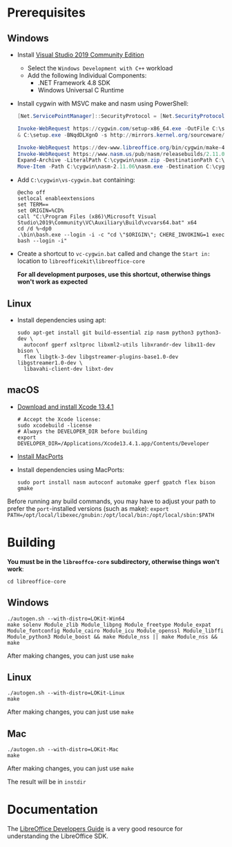 # Prerequisites

## Windows

- Install [Visual Studio 2019 Community Edition](https://aka.ms/vs/16/release/vs_Community.exe)
    - Select the `Windows Development with C++` workload
    - Add the following Individual Components:
        - .NET Framework 4.8 SDK
        - Windows Universal C Runtime 
- Install cygwin with MSVC make and nasm using PowerShell:

  ```powershell
  [Net.ServicePointManager]::SecurityProtocol = [Net.SecurityProtocolType]::Tls12
  
  Invoke-WebRequest https://cygwin.com/setup-x86_64.exe -OutFile C:\setup.exe
  & C:\setup.exe -BNqdDLXgnO -s http://mirrors.kernel.org/sourceware/cygwin/ -l C:\cygwin-packages -R C:\cygwin -P autoconf,automake,bison,cabextract,doxygen,flex,gettext-devel,gnupg,gperf,libxml2-devel,libpng12-devel,make,mintty,openssh,openssl,patch,perl,pkg-config,readline,rsync,unzip,wget,zip,perl-Archive-Zip,perl-Font-TTF,perl-IO-String,python,python3
  
  Invoke-WebRequest https://dev-www.libreoffice.org/bin/cygwin/make-4.2.1-msvc.exe -OutFile C:\cygwin\usr\local\bin\make.exe
  Invoke-WebRequest https://www.nasm.us/pub/nasm/releasebuilds/2.11.06/win32/nasm-2.11.06-win32.zip -OutFile C:\cygwin\nasm.zip
  Expand-Archive -LiteralPath C:\cygwin\nasm.zip -DestinationPath C:\cygwin
  Move-Item -Path C:\cygwin\nasm-2.11.06\nasm.exe -Destination C:\cygwin\usr\local\bin\nasm.exe
  ```

- Add `C:\cygwin\vs-cygwin.bat` containing:
  
  ```
  @echo off
  setlocal enableextensions
  set TERM==
  set ORIGIN=%CD%
  call "C:\Program Files (x86)\Microsoft Visual Studio\2019\Community\VC\Auxiliary\Build\vcvars64.bat" x64
  cd /d %~dp0
  .\bin\bash.exe --login -i -c "cd \"$ORIGIN\"; CHERE_INVOKING=1 exec bash --login -i"
  ```

- Create a shortcut to `vc-cygwin.bat` called and change the `Start in:` location to `libreofficekit\libreoffice-core`
  
  **For all development purposes, use this shortcut, otherwise things won't work as expected**

## Linux

- Install dependencies using apt:

  ```shell
  sudo apt-get install git build-essential zip nasm python3 python3-dev \
    autoconf gperf xsltproc libxml2-utils libxrandr-dev libx11-dev bison \
    flex libgtk-3-dev libgstreamer-plugins-base1.0-dev libgstreamer1.0-dev \
    libavahi-client-dev libxt-dev
  ```

## macOS

- [Download and install Xcode 13.4.1](https://developer.apple.com/services-account/download?path=/Developer_Tools/Xcode_13.4.1/Xcode_13.4.1.xip)
  ```shell
  # Accept the Xcode license:
  sudo xcodebuild -license
  # Always the DEVELOPER_DIR before building
  export DEVELOPER_DIR=/Applications/Xcode13.4.1.app/Contents/Developer
  ```

- [Install MacPorts](https://www.macports.org/install.php)
- Install dependencies using MacPorts:

  ```shell
  sudo port install nasm autoconf automake gperf gpatch flex bison gmake
  ```

Before running any build commands, you may have to adjust your path to prefer the `port`-installed versions (such as make):
`export PATH=/opt/local/libexec/gnubin:/opt/local/bin:/opt/local/sbin:$PATH`

# Building

**You must be in the `libreoffce-core` subdirectory, otherwise things won't work**:

`cd libreoffice-core`

## Windows

  ```shell
  ./autogen.sh --with-distro=LOKit-Win64
  make solenv Module_zlib Module_libpng Module_freetype Module_expat Module_fontconfig Module_cairo Module_icu Module_openssl Module_libffi Module_python3 Module_boost && make Module_nss || make Module_nss && make
  ```

  After making changes, you can just use `make`

## Linux
  
  ```shell
  ./autogen.sh --with-distro=LOKit-Linux
  make
  ```

  After making changes, you can just use `make`

## Mac

  ```shell
  ./autogen.sh --with-distro=LOKit-Mac
  make
  ```

  After making changes, you can just use `make`

The result will be in `instdir`

# Documentation

The [LibreOffice Developers Guide](https://wiki.documentfoundation.org/Documentation/DevGuide) is a very good resource for understanding the LibreOffice SDK.
